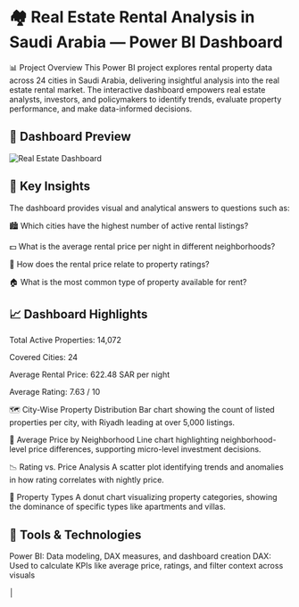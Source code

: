 # 🏘️ Real Estate Rental Analysis in Saudi Arabia — Power BI Dashboard
📊 Project Overview
This Power BI project explores rental property data across 24 cities in Saudi Arabia, delivering insightful analysis into the real estate rental market. The interactive dashboard empowers real estate analysts, investors, and policymakers to identify trends, evaluate property performance, and make data-informed decisions.
## 📸 Dashboard Preview

![Real Estate Dashboard](./assets/dashboard_preview.png)

## 📌 Key Insights
The dashboard provides visual and analytical answers to questions such as:

🏙 Which cities have the highest number of active rental listings?

💵 What is the average rental price per night in different neighborhoods?

🧠 How does the rental price relate to property ratings?

🏠 What is the most common type of property available for rent?

## 📈 Dashboard Highlights
Total Active Properties: 14,072

Covered Cities: 24

Average Rental Price: 622.48 SAR per night

Average Rating: 7.63 / 10

🗺 City-Wise Property Distribution
Bar chart showing the count of listed properties per city, with Riyadh leading at over 5,000 listings.

🧾 Average Price by Neighborhood
Line chart highlighting neighborhood-level price differences, supporting micro-level investment decisions.

📉 Rating vs. Price Analysis
A scatter plot identifying trends and anomalies in how rating correlates with nightly price.

🏡 Property Types
A donut chart visualizing property categories, showing the dominance of specific types like apartments and villas.

## 🧠 Tools & Technologies
Power BI: Data modeling, DAX measures, and dashboard creation
DAX: Used to calculate KPIs like average price, ratings, and filter context across visuals


│
